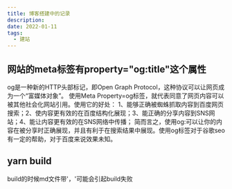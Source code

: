 ```yaml
---
title: 博客搭建中的记录
description: 
date: 2022-01-11
tags:
  - 建站
---
```

## 网站的meta标签有property="og:title"这个属性
og是一种新的HTTP头部标记，即Open Graph Protocol，这种协议可以让网页成为一个“富媒体对象”。
使用Meta Property=og标签，就代表同意了网页内容可以被其他社会化网站引用。使用它的好处：
1、能够正确被蜘蛛抓取内容到百度网页搜索；2、使内容更有效的在百度结构化展现；3、能正确的分享内容到SNS网站；4、能让内容更有效的在SNS网络中传播；
简而言之，使用og:可以让你的内容在被分享时正确展现，并且有利于在搜索结果中展现。使用og标签对于谷歌seo有一定的帮助，对于百度来说效果未知。

## yarn build
build的时候md文件带'，'可能会引起build失败
